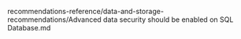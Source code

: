 recommendations-reference/data-and-storage-recommendations/Advanced data security should be enabled on SQL Database.md